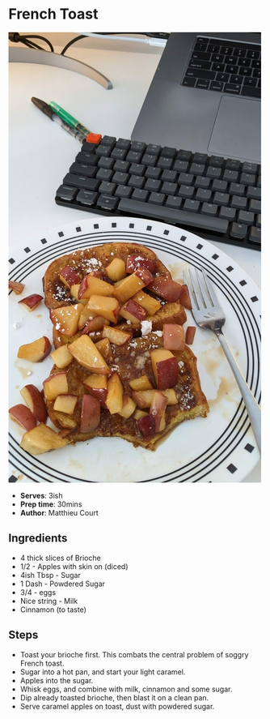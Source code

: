 # French Toast 

![French Toast](pix/recipe-french-toast.jpeg)
- **Serves**: 3ish
- **Prep time**: 30mins
- **Author**: Matthieu Court

## Ingredients
- 4 thick slices of Brioche
- 1/2 - Apples with skin on (diced)
- 4ish Tbsp - Sugar
- 1 Dash - Powdered Sugar
- 3/4 - eggs
- Nice string - Milk
- Cinnamon (to taste)

## Steps
- Toast your brioche first. This combats the central problem of soggry French toast.
- Sugar into a hot pan, and start your light caramel.
- Apples into the sugar.
- Whisk eggs, and combine with milk, cinnamon and some sugar.
- Dip already toasted brioche, then blast it on a clean pan.
- Serve caramel apples on toast, dust with powdered sugar.
